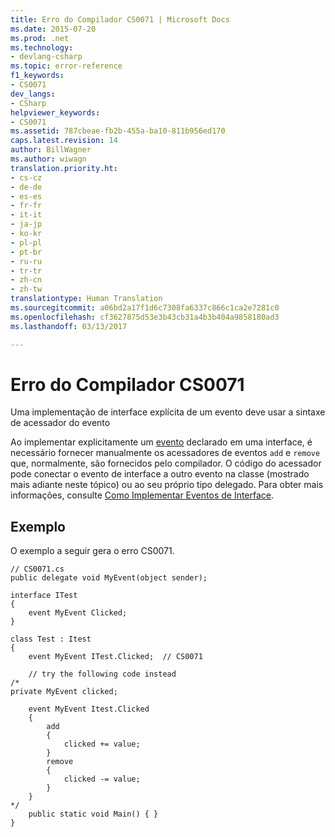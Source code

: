```yaml
---
title: Erro do Compilador CS0071 | Microsoft Docs
ms.date: 2015-07-20
ms.prod: .net
ms.technology:
- devlang-csharp
ms.topic: error-reference
f1_keywords:
- CS0071
dev_langs:
- CSharp
helpviewer_keywords:
- CS0071
ms.assetid: 787cbeae-fb2b-455a-ba10-811b956ed170
caps.latest.revision: 14
author: BillWagner
ms.author: wiwagn
translation.priority.ht:
- cs-cz
- de-de
- es-es
- fr-fr
- it-it
- ja-jp
- ko-kr
- pl-pl
- pt-br
- ru-ru
- tr-tr
- zh-cn
- zh-tw
translationtype: Human Translation
ms.sourcegitcommit: a06bd2a17f1d6c7308fa6337c866c1ca2e7281c0
ms.openlocfilehash: cf3627875d53e3b43cb31a4b3b404a9858180ad3
ms.lasthandoff: 03/13/2017

---
```

# <a name="compiler-error-cs0071"></a>Erro do Compilador CS0071
Uma implementação de interface explícita de um evento deve usar a sintaxe de acessador do evento  
  
 Ao implementar explicitamente um [evento](../../../csharp/language-reference/keywords/event.md) declarado em uma interface, é necessário fornecer manualmente os acessadores de eventos `add` e `remove` que, normalmente, são fornecidos pelo compilador. O código do acessador pode conectar o evento de interface a outro evento na classe (mostrado mais adiante neste tópico) ou ao seu próprio tipo delegado. Para obter mais informações, consulte [Como Implementar Eventos de Interface](../../../csharp/programming-guide/events/how-to-implement-interface-events.md).  
  
## <a name="example"></a>Exemplo  
 O exemplo a seguir gera o erro CS0071.  
  
```  
// CS0071.cs  
public delegate void MyEvent(object sender);  
  
interface ITest  
{  
    event MyEvent Clicked;  
}  
  
class Test : Itest  
{  
    event MyEvent ITest.Clicked;  // CS0071  
  
    // try the following code instead  
/*  
private MyEvent clicked;  
  
    event MyEvent Itest.Clicked  
    {  
        add  
        {  
            clicked += value;  
        }  
        remove  
        {  
            clicked -= value;  
        }  
    }  
*/  
    public static void Main() { }  
}  
```
